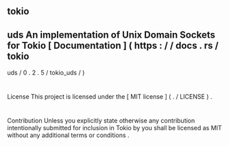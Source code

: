 #
tokio
-
uds
An
implementation
of
Unix
Domain
Sockets
for
Tokio
[
Documentation
]
(
https
:
/
/
docs
.
rs
/
tokio
-
uds
/
0
.
2
.
5
/
tokio_uds
/
)
#
#
License
This
project
is
licensed
under
the
[
MIT
license
]
(
.
/
LICENSE
)
.
#
#
#
Contribution
Unless
you
explicitly
state
otherwise
any
contribution
intentionally
submitted
for
inclusion
in
Tokio
by
you
shall
be
licensed
as
MIT
without
any
additional
terms
or
conditions
.
